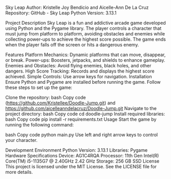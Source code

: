 Sky Leap
Author: Kristelle Joy Bendicio and Aicelle-Ann De La Cruz
Repository: GitHub - Sky Leap
Python Version: 3.13.1

Project Description
Sky Leap is a fun and addictive arcade game developed using Python and the Pygame library. The player controls a character that must jump from platform to platform, avoiding obstacles and enemies while collecting power-ups to achieve the highest score possible. The game ends when the player falls off the screen or hits a dangerous enemy.

Features
Platform Mechanics: Dynamic platforms that can move, disappear, or break.
Power-ups: Boosters, jetpacks, and shields to enhance gameplay.
Enemies and Obstacles: Avoid flying enemies, black holes, and other dangers.
High Score Tracking: Records and displays the highest score achieved.
Simple Controls: Use arrow keys for navigation.
Installation
Ensure Python and Pygame are installed before running the game.
Follow these steps to set up the game:

Clone the repository:
bash
Copy code
(https://github.com/Kristellee/Doodle-Jump.git) and https://github.com/aicelleanndelacruz/Doodle-Jump.git
Navigate to the project directory:
bash
Copy code
cd doodle-jump
Install required libraries:
bash
Copy code
pip install -r requirements.txt
Usage
Start the game by running the following command:

bash
Copy code
python main.py
Use left and right arrow keys to control your character.

Development Environment
Python Version: 3.13.1
Libraries: Pygame
Hardware Specifications
Device: AG1C4RQA
Processor: 11th Gen Intel(R) Core(TM) i5-1135G7 @ 2.40GHz   2.42 GHz
Storage: 256 GB SSD
License
This project is licensed under the MIT License. See the LICENSE file for more details.

